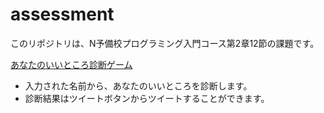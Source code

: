 # assessment

このリポジトリは、N予備校プログラミング入門コース第2章12節の課題です。

[あなたのいいところ診断ゲーム](https://nafuka11.github.io/assessment/assessment.html)

- 入力された名前から、あなたのいいところを診断します。
- 診断結果はツイートボタンからツイートすることができます。
